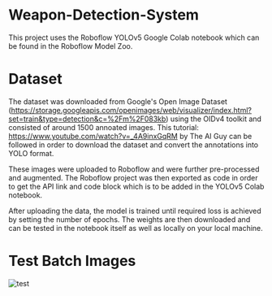 # Weapon-Detection-System

This project uses the Roboflow YOLOv5 Google Colab notebook which can be found in the Roboflow Model Zoo. 

# Dataset

The dataset was downloaded from Google's Open Image Dataset (https://storage.googleapis.com/openimages/web/visualizer/index.html?set=train&type=detection&c=%2Fm%2F083kb) using the OIDv4 toolkit and consisted of around 1500 annoated images. This tutorial: https://www.youtube.com/watch?v=_4A9inxGqRM by The AI Guy can be followed in order to download the dataset and convert the annotations into YOLO format.

These images were uploaded to Roboflow and were further pre-processed and augmented. The Roboflow project was then exported as code in order to get the API link and code block which is to be added in the YOLOv5 Colab notebook.

After uploading the data, the model is trained until required loss is achieved by setting the number of epochs. The weights are then downloaded and can be tested in the notebook itself as well as locally on your local machine.

# Test Batch Images

![test](https://user-images.githubusercontent.com/66839830/155007068-65975efa-9e8b-4857-8c65-db659536ab05.jpeg)
